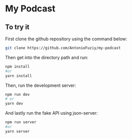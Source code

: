 # My Podcast

## To try it

First clone the github repository using the command below:

```bash
git clone https://github.com/AntonioFuziy/my-podcast
```

Then get into the directory path and run:

```bash
npm install
#or
yarn install

```

Then, run the development server:

```bash
npm run dev
# or
yarn dev
```
And lastly run the fake API using json-server:

```bash
npm run server
#or
yarn server
```